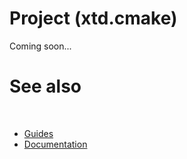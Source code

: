 # Project (xtd.cmake)

Coming soon...

# See also
​
* [Guides](/docs/documentation/guides)
* [Documentation](/docs/documentation)

[//]: # (https://learn.microsoft.com/en-us/dotnet/desktop/winforms/controls/how-to-set-the-tab-order?view=netdesktop-6.0)
